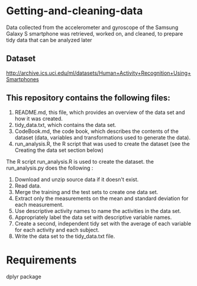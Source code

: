 # Getting-and-cleaning-data
Data collected from the accelerometer and gyroscope of the Samsung Galaxy S smartphone was retrieved, worked on, and cleaned, to prepare tidy data that can be analyzed later

## Dataset
http://archive.ics.uci.edu/ml/datasets/Human+Activity+Recognition+Using+Smartphones


## This repository contains the following files:

1. README.md, this file, which provides an overview of the data set and how it was created.
2. tidy_data.txt, which contains the data set.
3. CodeBook.md, the code book, which describes the contents of the dataset (data, variables and transformations used to generate the data).
4. run_analysis.R, the R script that was used to create the dataset (see the Creating the data set section below)


The R script run_analysis.R is used to create the dataset.
the run_analysis.py does the following :
1. Download and unzip source data if it doesn't exist.
2. Read data.
3. Merge the training and the test sets to create one data set.
4. Extract only the measurements on the mean and standard deviation for each measurement.
5. Use descriptive activity names to name the activities in the data set.
6. Appropriately label the data set with descriptive variable names.
7. Create a second, independent tidy set with the average of each variable for each activity and each subject.
8. Write the data set to the tidy_data.txt file.

# Requirements
dplyr package
